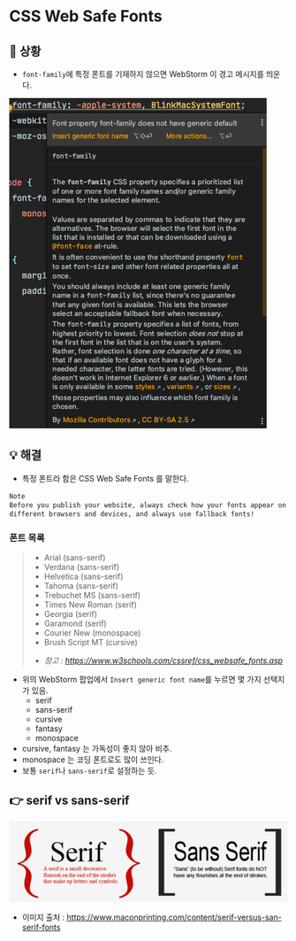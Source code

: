 # CSS Web Safe Fonts

## 🤔 상황
- `font-family`에 특정 폰트를 기재하지 않으면 WebStorm 이 경고 메시지를 띄운다.

![](.%5B20210509%5D_css_web_safe_fonts_images/a1677ca5.png)

## 💡 해결
- 특정 폰트라 함은 CSS Web Safe Fonts 를 말한다.
```text
Note
Before you publish your website, always check how your fonts appear on 
different browsers and devices, and always use fallback fonts!
```
### 폰트 목록
>- Arial (sans-serif)
>- Verdana (sans-serif)
>- Helvetica (sans-serif)
>- Tahoma (sans-serif)
>- Trebuchet MS (sans-serif)
>- Times New Roman (serif)
>- Georgia (serif)
>- Garamond (serif)
>- Courier New (monospace)
>- Brush Script MT (cursive)
>* _참고 : https://www.w3schools.com/cssref/css_websafe_fonts.asp_

- 위의 WebStorm 팝업에서 `Insert generic font name`를 누르면 몇 가지 선택지가 있음.
  - serif
  - sans-serif
  - cursive
  - fantasy
  - monospace
- cursive, fantasy 는 가독성이 좋지 않아 비추.
- monospace 는 코딩 폰트로도 많이 쓰인다.
- 보통 `serif`나 `sans-serif`로 설정하는 듯.

## 👉 serif vs sans-serif
![](.%5B20210509%5D_css_web_safe_fonts_images/35a877e7.png)
- 이미지 출처 : https://www.maconprinting.com/content/serif-versus-san-serif-fonts

